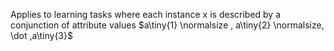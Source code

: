 Applies to learning tasks where each instance x is described by a conjunction of attribute values $a\tiny{1} \normalsize , a\tiny{2} \normalsize, \dot ,a\tiny{3}$ 